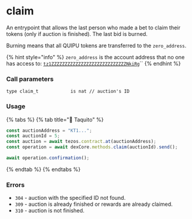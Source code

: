 # claim

An entrypoint that allows the last person who made a bet to claim their tokens (only if auction is finished). The last bid is burned.

Burning means that all QUIPU tokens are transferred to the `zero_address`.

{% hint style="info" %}
`zero_address` is the account address that no one has access to: [`tz1ZZZZZZZZZZZZZZZZZZZZZZZZZZZZNkiRg`](https://tzkt.io/tz1ZZZZZZZZZZZZZZZZZZZZZZZZZZZZNkiRg/operations/)``
{% endhint %}

### Call parameters

```pascaligo
type claim_t            is nat // auction's ID
```

### Usage

{% tabs %}
{% tab title="🌮 Taquito" %}
```javascript
const auctionAddress = "KT1...";
const auctionId = 5;
const auction = await tezos.contract.at(auctionAddress);
const operation = await dexCore.methods.claim(auctionId).send();

await operation.confirmation();
```
{% endtab %}
{% endtabs %}

### Errors

* `304` - auction with the specified ID not found.
* `309` - auction is already finished or rewards are already claimed.
* `310` - auction is not finished.
